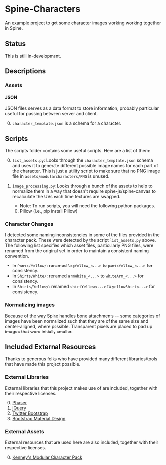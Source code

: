 # Spine-Characters

An example project to get some character images working working
together in Spine.

## Status

This is still in-development.

## Descriptions

### Assets

#### JSON

JSON files serves as a data format to store information, probably particular useful for passing between server and client.

0. `character_template.json` is a schema for a character.

## Scripts

The scripts folder contains some useful scripts. Here are a list of them:

0. `list_assets.py`: Looks through the `character_template.json` schema and uses it to generate different possible image names for each part of the character. This is just a utility script to make sure that no PNG image file in `assets/modularcharacters/PNG` is unused.

0. `image_processing.py`: Looks through a bunch of the assets to help to normalize them in a way that doesn't require spine-js/spine-canvas to recalculate the UVs each time textures are swapped.   
    + Note: To run scripts, you will need the following python packages.
     0. Pillow (i.e., pip install Pillow)


### Character Changes

I detected some naming inconsistencies in some of the files provided in the character pack. These were detected by the script `list_assets.py` above. The following list specifies which asset files, particularly PNG files, were renamed from the original set in order to maintain a consistent naming convention.

+ In `Pants/Yellow/`: renamed `legYellow_<...>` to `pantsYellow_<...>` for consistency.
+ In `Shirts/White/`: renamed `armWhite_<...>` to `whiteArm_<...>` for consistency.
+ In `Shirts/Yellow/`: renamed `shirtYellow<...>` to `yellowShirt<...>` for consistency.

### Normalizing images

Because of the way Spine handles bone attachments -- some categories of images have been normalized such that they are of the same size and center-aligned, where possible. Transparent pixels are placed to pad up images that were initially smaller. 


## Included  External Resources

Thanks to generous folks who have provided many different libraries/tools that have made this project possible.

### External Libraries

External libraries that this project makes use of are included,
together with their respective licenses. 

0. [Phaser](http://www.phaser.io)
0. [jQuery](http://jquery.com)
0. [Twitter Bootstrap](http://getbootstrap.com)
0. [Bootstrap Material Design](https://fezvrasta.github.io/bootstrap-material-design/bootstrap-elements.html)

### External Assets

External resources that are used here are also included,
together with their respective licenses.

0. [Kenney's Modular Character Pack](http://kenney.nl/assets/modular-characters)
